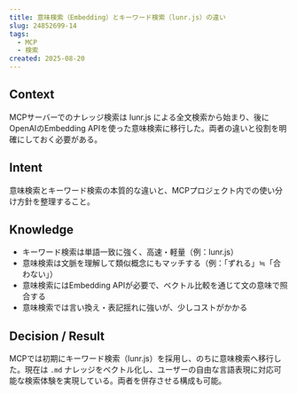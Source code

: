 ```yaml
---
title: 意味検索（Embedding）とキーワード検索（lunr.js）の違い
slug: 24852699-14
tags:
  - MCP
  - 検索
created: 2025-08-20
---
```



## Context


MCPサーバーでのナレッジ検索は lunr.js による全文検索から始まり、後にOpenAIのEmbedding APIを使った意味検索に移行した。両者の違いと役割を明確にしておく必要がある。


## Intent


意味検索とキーワード検索の本質的な違いと、MCPプロジェクト内での使い分け方針を整理すること。


## Knowledge

- キーワード検索は単語一致に強く、高速・軽量（例：lunr.js）
- 意味検索は文脈を理解して類似概念にもマッチする（例：「ずれる」≒「合わない」）
- 意味検索にはEmbedding APIが必要で、ベクトル比較を通じて文の意味で照合する
- 意味検索では言い換え・表記揺れに強いが、少しコストがかかる

## Decision / Result


MCPでは初期にキーワード検索（lunr.js）を採用し、のちに意味検索へ移行した。現在は `.md` ナレッジをベクトル化し、ユーザーの自由な言語表現に対応可能な検索体験を実現している。両者を併存させる構成も可能。


